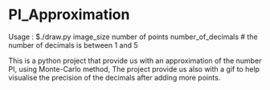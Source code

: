 ﻿# PI_Approximation
Usage : $./draw.py image_size number of points number_of_decimals # the number of decimals is between 1 and 5

This is a python project that provide us with an approximation of the number PI, using Monte-Carlo method,
The project provide us also with a gif to help visualise the precision of the decimals after adding more points.
